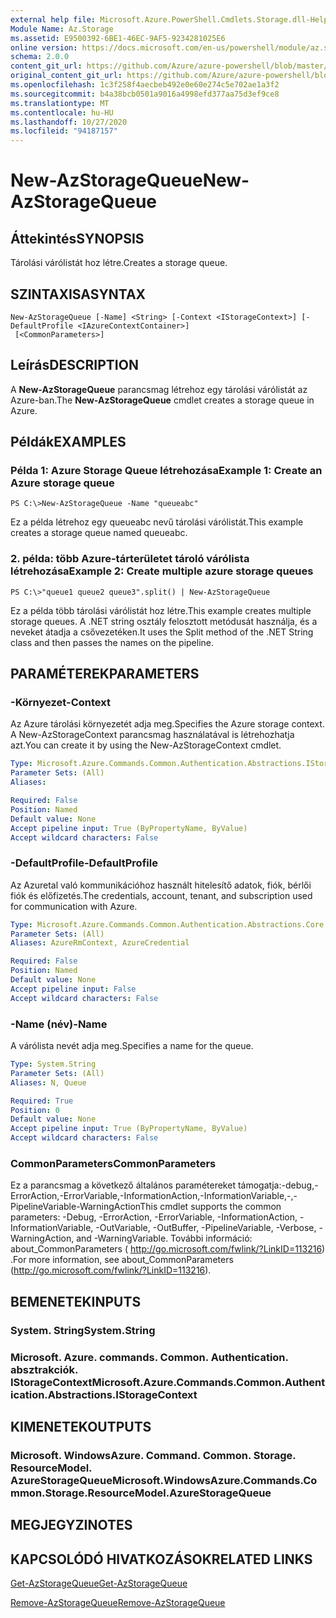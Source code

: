 ```yaml
---
external help file: Microsoft.Azure.PowerShell.Cmdlets.Storage.dll-Help.xml
Module Name: Az.Storage
ms.assetid: E9500392-6BE1-46EC-9AF5-9234281025E6
online version: https://docs.microsoft.com/en-us/powershell/module/az.storage/new-azstoragequeue
schema: 2.0.0
content_git_url: https://github.com/Azure/azure-powershell/blob/master/src/Storage/Storage.Management/help/New-AzStorageQueue.md
original_content_git_url: https://github.com/Azure/azure-powershell/blob/master/src/Storage/Storage.Management/help/New-AzStorageQueue.md
ms.openlocfilehash: 1c3f258f4aecbeb492e0e60e274c5e702ae1a3f2
ms.sourcegitcommit: b4a38bcb0501a9016a4998efd377aa75d3ef9ce8
ms.translationtype: MT
ms.contentlocale: hu-HU
ms.lasthandoff: 10/27/2020
ms.locfileid: "94187157"
---
```

# <span data-ttu-id="24523-101">New-AzStorageQueue</span><span class="sxs-lookup"><span data-stu-id="24523-101">New-AzStorageQueue</span></span>

## <span data-ttu-id="24523-102">Áttekintés</span><span class="sxs-lookup"><span data-stu-id="24523-102">SYNOPSIS</span></span>
<span data-ttu-id="24523-103">Tárolási várólistát hoz létre.</span><span class="sxs-lookup"><span data-stu-id="24523-103">Creates a storage queue.</span></span>

## <span data-ttu-id="24523-104">SZINTAXISA</span><span class="sxs-lookup"><span data-stu-id="24523-104">SYNTAX</span></span>

```
New-AzStorageQueue [-Name] <String> [-Context <IStorageContext>] [-DefaultProfile <IAzureContextContainer>]
 [<CommonParameters>]
```

## <span data-ttu-id="24523-105">Leírás</span><span class="sxs-lookup"><span data-stu-id="24523-105">DESCRIPTION</span></span>
<span data-ttu-id="24523-106">A **New-AzStorageQueue** parancsmag létrehoz egy tárolási várólistát az Azure-ban.</span><span class="sxs-lookup"><span data-stu-id="24523-106">The **New-AzStorageQueue** cmdlet creates a storage queue in Azure.</span></span>

## <span data-ttu-id="24523-107">Példák</span><span class="sxs-lookup"><span data-stu-id="24523-107">EXAMPLES</span></span>

### <span data-ttu-id="24523-108">Példa 1: Azure Storage Queue létrehozása</span><span class="sxs-lookup"><span data-stu-id="24523-108">Example 1: Create an Azure storage queue</span></span>
```
PS C:\>New-AzStorageQueue -Name "queueabc"
```

<span data-ttu-id="24523-109">Ez a példa létrehoz egy queueabc nevű tárolási várólistát.</span><span class="sxs-lookup"><span data-stu-id="24523-109">This example creates a storage queue named queueabc.</span></span>

### <span data-ttu-id="24523-110">2. példa: több Azure-tárterületet tároló várólista létrehozása</span><span class="sxs-lookup"><span data-stu-id="24523-110">Example 2: Create multiple azure storage queues</span></span>
```
PS C:\>"queue1 queue2 queue3".split() | New-AzStorageQueue
```

<span data-ttu-id="24523-111">Ez a példa több tárolási várólistát hoz létre.</span><span class="sxs-lookup"><span data-stu-id="24523-111">This example creates multiple storage queues.</span></span>
<span data-ttu-id="24523-112">A .NET string osztály felosztott metódusát használja, és a neveket átadja a csővezetéken.</span><span class="sxs-lookup"><span data-stu-id="24523-112">It uses the Split method of the .NET String class and then passes the names on the pipeline.</span></span>

## <span data-ttu-id="24523-113">PARAMÉTEREK</span><span class="sxs-lookup"><span data-stu-id="24523-113">PARAMETERS</span></span>

### <span data-ttu-id="24523-114">-Környezet</span><span class="sxs-lookup"><span data-stu-id="24523-114">-Context</span></span>
<span data-ttu-id="24523-115">Az Azure tárolási környezetét adja meg.</span><span class="sxs-lookup"><span data-stu-id="24523-115">Specifies the Azure storage context.</span></span>
<span data-ttu-id="24523-116">A New-AzStorageContext parancsmag használatával is létrehozhatja azt.</span><span class="sxs-lookup"><span data-stu-id="24523-116">You can create it by using the New-AzStorageContext cmdlet.</span></span>

```yaml
Type: Microsoft.Azure.Commands.Common.Authentication.Abstractions.IStorageContext
Parameter Sets: (All)
Aliases:

Required: False
Position: Named
Default value: None
Accept pipeline input: True (ByPropertyName, ByValue)
Accept wildcard characters: False
```

### <span data-ttu-id="24523-117">-DefaultProfile</span><span class="sxs-lookup"><span data-stu-id="24523-117">-DefaultProfile</span></span>
<span data-ttu-id="24523-118">Az Azuretal való kommunikációhoz használt hitelesítő adatok, fiók, bérlői fiók és előfizetés.</span><span class="sxs-lookup"><span data-stu-id="24523-118">The credentials, account, tenant, and subscription used for communication with Azure.</span></span>

```yaml
Type: Microsoft.Azure.Commands.Common.Authentication.Abstractions.Core.IAzureContextContainer
Parameter Sets: (All)
Aliases: AzureRmContext, AzureCredential

Required: False
Position: Named
Default value: None
Accept pipeline input: False
Accept wildcard characters: False
```

### <span data-ttu-id="24523-119">-Name (név)</span><span class="sxs-lookup"><span data-stu-id="24523-119">-Name</span></span>
<span data-ttu-id="24523-120">A várólista nevét adja meg.</span><span class="sxs-lookup"><span data-stu-id="24523-120">Specifies a name for the queue.</span></span>

```yaml
Type: System.String
Parameter Sets: (All)
Aliases: N, Queue

Required: True
Position: 0
Default value: None
Accept pipeline input: True (ByPropertyName, ByValue)
Accept wildcard characters: False
```

### <span data-ttu-id="24523-121">CommonParameters</span><span class="sxs-lookup"><span data-stu-id="24523-121">CommonParameters</span></span>
<span data-ttu-id="24523-122">Ez a parancsmag a következő általános paramétereket támogatja:-debug,-ErrorAction,-ErrorVariable,-InformationAction,-InformationVariable,-,-PipelineVariable-WarningAction</span><span class="sxs-lookup"><span data-stu-id="24523-122">This cmdlet supports the common parameters: -Debug, -ErrorAction, -ErrorVariable, -InformationAction, -InformationVariable, -OutVariable, -OutBuffer, -PipelineVariable, -Verbose, -WarningAction, and -WarningVariable.</span></span> <span data-ttu-id="24523-123">További információ: about_CommonParameters ( http://go.microsoft.com/fwlink/?LinkID=113216) .</span><span class="sxs-lookup"><span data-stu-id="24523-123">For more information, see about_CommonParameters (http://go.microsoft.com/fwlink/?LinkID=113216).</span></span>

## <span data-ttu-id="24523-124">BEMENETEK</span><span class="sxs-lookup"><span data-stu-id="24523-124">INPUTS</span></span>

### <span data-ttu-id="24523-125">System. String</span><span class="sxs-lookup"><span data-stu-id="24523-125">System.String</span></span>

### <span data-ttu-id="24523-126">Microsoft. Azure. commands. Common. Authentication. absztrakciók. IStorageContext</span><span class="sxs-lookup"><span data-stu-id="24523-126">Microsoft.Azure.Commands.Common.Authentication.Abstractions.IStorageContext</span></span>

## <span data-ttu-id="24523-127">KIMENETEK</span><span class="sxs-lookup"><span data-stu-id="24523-127">OUTPUTS</span></span>

### <span data-ttu-id="24523-128">Microsoft. WindowsAzure. Command. Common. Storage. ResourceModel. AzureStorageQueue</span><span class="sxs-lookup"><span data-stu-id="24523-128">Microsoft.WindowsAzure.Commands.Common.Storage.ResourceModel.AzureStorageQueue</span></span>

## <span data-ttu-id="24523-129">MEGJEGYZI</span><span class="sxs-lookup"><span data-stu-id="24523-129">NOTES</span></span>

## <span data-ttu-id="24523-130">KAPCSOLÓDÓ HIVATKOZÁSOK</span><span class="sxs-lookup"><span data-stu-id="24523-130">RELATED LINKS</span></span>

[<span data-ttu-id="24523-131">Get-AzStorageQueue</span><span class="sxs-lookup"><span data-stu-id="24523-131">Get-AzStorageQueue</span></span>](./Get-AzStorageQueue.md)

[<span data-ttu-id="24523-132">Remove-AzStorageQueue</span><span class="sxs-lookup"><span data-stu-id="24523-132">Remove-AzStorageQueue</span></span>](./Remove-AzStorageQueue.md)


